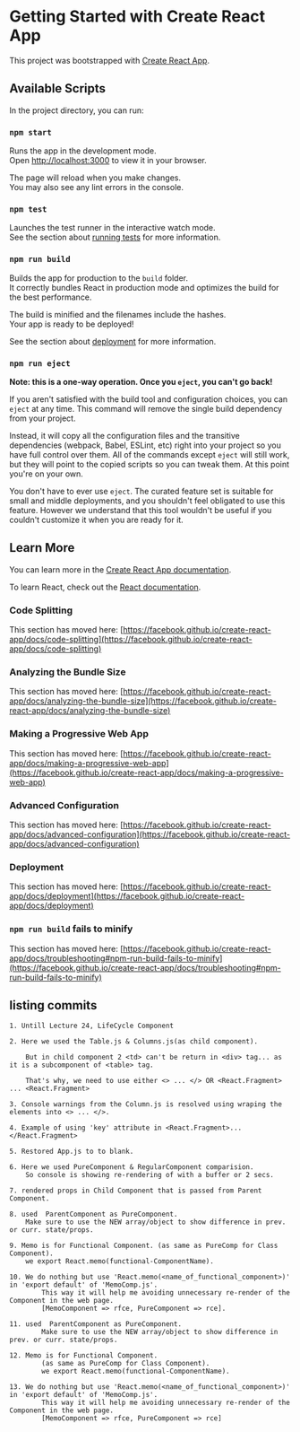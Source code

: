 # Getting Started with Create React App

This project was bootstrapped with [Create React App](https://github.com/facebook/create-react-app).

## Available Scripts

In the project directory, you can run:

### `npm start`

Runs the app in the development mode.\
Open [http://localhost:3000](http://localhost:3000) to view it in your browser.

The page will reload when you make changes.\
You may also see any lint errors in the console.

### `npm test`

Launches the test runner in the interactive watch mode.\
See the section about [running tests](https://facebook.github.io/create-react-app/docs/running-tests) for more information.

### `npm run build`

Builds the app for production to the `build` folder.\
It correctly bundles React in production mode and optimizes the build for the best performance.

The build is minified and the filenames include the hashes.\
Your app is ready to be deployed!

See the section about [deployment](https://facebook.github.io/create-react-app/docs/deployment) for more information.

### `npm run eject`

**Note: this is a one-way operation. Once you `eject`, you can't go back!**

If you aren't satisfied with the build tool and configuration choices, you can `eject` at any time. This command will remove the single build dependency from your project.

Instead, it will copy all the configuration files and the transitive dependencies (webpack, Babel, ESLint, etc) right into your project so you have full control over them. All of the commands except `eject` will still work, but they will point to the copied scripts so you can tweak them. At this point you're on your own.

You don't have to ever use `eject`. The curated feature set is suitable for small and middle deployments, and you shouldn't feel obligated to use this feature. However we understand that this tool wouldn't be useful if you couldn't customize it when you are ready for it.

## Learn More

You can learn more in the [Create React App documentation](https://facebook.github.io/create-react-app/docs/getting-started).

To learn React, check out the [React documentation](https://reactjs.org/).

### Code Splitting

This section has moved here: [https://facebook.github.io/create-react-app/docs/code-splitting](https://facebook.github.io/create-react-app/docs/code-splitting)

### Analyzing the Bundle Size

This section has moved here: [https://facebook.github.io/create-react-app/docs/analyzing-the-bundle-size](https://facebook.github.io/create-react-app/docs/analyzing-the-bundle-size)

### Making a Progressive Web App

This section has moved here: [https://facebook.github.io/create-react-app/docs/making-a-progressive-web-app](https://facebook.github.io/create-react-app/docs/making-a-progressive-web-app)

### Advanced Configuration

This section has moved here: [https://facebook.github.io/create-react-app/docs/advanced-configuration](https://facebook.github.io/create-react-app/docs/advanced-configuration)

### Deployment

This section has moved here: [https://facebook.github.io/create-react-app/docs/deployment](https://facebook.github.io/create-react-app/docs/deployment)

### `npm run build` fails to minify

This section has moved here: [https://facebook.github.io/create-react-app/docs/troubleshooting#npm-run-build-fails-to-minify](https://facebook.github.io/create-react-app/docs/troubleshooting#npm-run-build-fails-to-minify)



















## listing commits

    1. Untill Lecture 24, LifeCycle Component

    2. Here we used the Table.js & Columns.js(as child component).
    
        But in child component 2 <td> can't be return in <div> tag... as it is a subcomponent of <table> tag.

        That's why, we need to use either <> ... </> OR <React.Fragment> ... <React.Fragment>

    3. Console warnings from the Column.js is resolved using wraping the elements into <> ... </>.

    4. Example of using 'key' attribute in <React.Fragment>...</React.Fragment>

    5. Restored App.js to to blank.

    6. Here we used PureComponent & RegularComponent comparision. 
        So console is showing re-rendering of with a buffer or 2 secs.

    7. rendered props in Child Component that is passed from Parent Component.

    8. used  ParentComponent as PureComponent. 
        Make sure to use the NEW array/object to show difference in prev. or curr. state/props.

    9. Memo is for Functional Component. (as same as PureComp for Class Component). 
        we export React.memo(functional-ComponentName).

    10. We do nothing but use 'React.memo(<name_of_functional_component>)' in 'export default' of 'MemoComp.js'.   
            This way it will help me avoiding unnecessary re-render of the Component in the web page.   
            [MemoComponent => rfce, PureComponent => rce].

    11. used  ParentComponent as PureComponent. 
            Make sure to use the NEW array/object to show difference in prev. or curr. state/props.

    12. Memo is for Functional Component. 
            (as same as PureComp for Class Component). 
            we export React.memo(functional-ComponentName).

    13. We do nothing but use 'React.memo(<name_of_functional_component>)' in 'export default' of 'MemoComp.js'.   
            This way it will help me avoiding unnecessary re-render of the Component in the web page.   
            [MemoComponent => rfce, PureComponent => rce]













